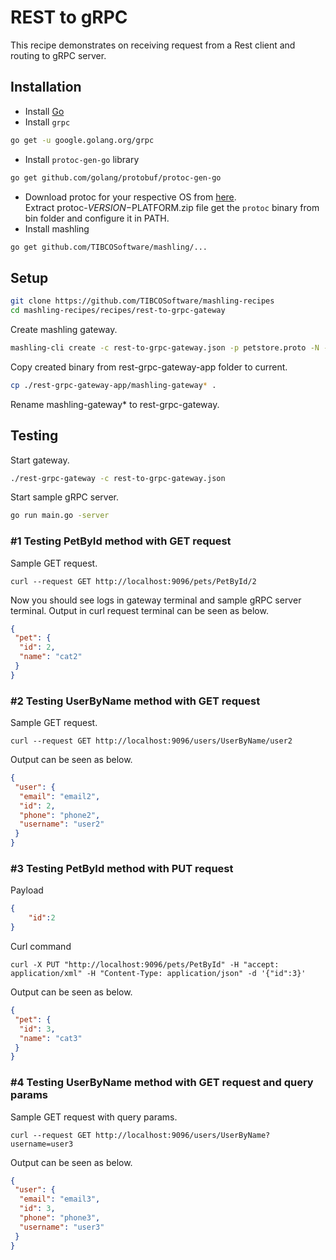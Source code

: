 # REST to gRPC
This recipe demonstrates on receiving request from a Rest client and routing to gRPC server.

## Installation
* Install [Go](https://golang.org/)
* Install `grpc`
```bash
go get -u google.golang.org/grpc
```
* Install `protoc-gen-go` library
```bash
go get github.com/golang/protobuf/protoc-gen-go
```
* Download protoc for your respective OS from [here](https://github.com/google/protobuf/releases).<br>Extract protoc-$VERSION-$PLATFORM.zip file get the `protoc` binary from bin folder and configure it in PATH.
* Install mashling
```bash
go get github.com/TIBCOSoftware/mashling/...
```
## Setup
```bash
git clone https://github.com/TIBCOSoftware/mashling-recipes
cd mashling-recipes/recipes/rest-to-grpc-gateway
```
Create mashling gateway.
```bash
mashling-cli create -c rest-to-grpc-gateway.json -p petstore.proto -N -n rest-grpc-gateway-app
```

Copy created binary from rest-grpc-gateway-app folder to current.
```bash
cp ./rest-grpc-gateway-app/mashling-gateway* .
```
Rename mashling-gateway* to rest-grpc-gateway.

## Testing
Start gateway.
```bash
./rest-grpc-gateway -c rest-to-grpc-gateway.json
```

Start sample gRPC server.
```bash
go run main.go -server
```

### #1 Testing PetById method with GET request
Sample GET request.
```curl
curl --request GET http://localhost:9096/pets/PetById/2
```
Now you should see logs in gateway terminal and sample gRPC server terminal. Output in curl request terminal can be seen as below.
```json
{
 "pet": {
  "id": 2,
  "name": "cat2"
 }
}
```
### #2 Testing UserByName method with GET request
Sample GET request.
```curl
curl --request GET http://localhost:9096/users/UserByName/user2
```
Output can be seen as below.
```json
{
 "user": {
  "email": "email2",
  "id": 2,
  "phone": "phone2",
  "username": "user2"
 }
}
```
### #3 Testing PetById method with PUT request
Payload
```json
{
    "id":2
}
```
Curl command
```curl
curl -X PUT "http://localhost:9096/pets/PetById" -H "accept: application/xml" -H "Content-Type: application/json" -d '{"id":3}'
```
Output can be seen as below.
```json
{
 "pet": {
  "id": 3,
  "name": "cat3"
 }
}
```
### #4 Testing UserByName method with GET request and query params
Sample GET request with query params.
```curl
curl --request GET http://localhost:9096/users/UserByName?username=user3
```
Output can be seen as below.
```json
{
 "user": {
  "email": "email3",
  "id": 3,
  "phone": "phone3",
  "username": "user3"
 }
}
```